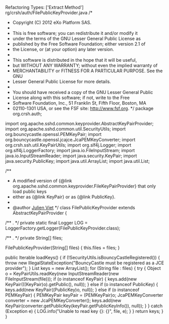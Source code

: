 Refactoring Types: ['Extract Method']
rg/crsh/auth/FilePublicKeyProvider.java
/*
 * Copyright (C) 2012 eXo Platform SAS.
 *
 * This is free software; you can redistribute it and/or modify it
 * under the terms of the GNU Lesser General Public License as
 * published by the Free Software Foundation; either version 2.1 of
 * the License, or (at your option) any later version.
 *
 * This software is distributed in the hope that it will be useful,
 * but WITHOUT ANY WARRANTY; without even the implied warranty of
 * MERCHANTABILITY or FITNESS FOR A PARTICULAR PURPOSE. See the GNU
 * Lesser General Public License for more details.
 *
 * You should have received a copy of the GNU Lesser General Public
 * License along with this software; if not, write to the Free
 * Software Foundation, Inc., 51 Franklin St, Fifth Floor, Boston, MA
 * 02110-1301 USA, or see the FSF site: http://www.fsf.org.
 */
package org.crsh.auth;

import org.apache.sshd.common.keyprovider.AbstractKeyPairProvider;
import org.apache.sshd.common.util.SecurityUtils;
import org.bouncycastle.openssl.PEMKeyPair;
import org.bouncycastle.openssl.jcajce.JcaPEMKeyConverter;
import org.crsh.ssh.util.KeyPairUtils;
import org.slf4j.Logger;
import org.slf4j.LoggerFactory;
import java.io.FileInputStream;
import java.io.InputStreamReader;
import java.security.KeyPair;
import java.security.PublicKey;
import java.util.ArrayList;
import java.util.List;

/**
 * A modified version of {@link org.apache.sshd.common.keyprovider.FileKeyPairProvider} that only load public keys
 * either as {@link KeyPair} or as {@link PublicKey}.
 *
 * @author <a href="mailto:julien.viet@exoplatform.com">Julien Viet</a>
 */
class FilePublicKeyProvider extends AbstractKeyPairProvider {

  /** . */
  private static final Logger LOG = LoggerFactory.getLogger(FilePublicKeyProvider.class);

  /** . */
  private String[] files;

  FilePublicKeyProvider(String[] files) {
    this.files = files;
  }

  public Iterable<KeyPair> loadKeys() {
    if (!SecurityUtils.isBouncyCastleRegistered()) {
      throw new IllegalStateException("BouncyCastle must be registered as a JCE provider");
    }
    List<KeyPair> keys = new ArrayList<KeyPair>();
    for (String file : files) {
      try {
          Object o = KeyPairUtils.readKey(new InputStreamReader(new FileInputStream(file)));
          if (o instanceof KeyPair) {
            keys.add(new KeyPair(((KeyPair)o).getPublic(), null));
          } else if (o instanceof PublicKey) {
            keys.add(new KeyPair((PublicKey)o, null));
          } else if (o instanceof PEMKeyPair) {
            PEMKeyPair keyPair = (PEMKeyPair)o;
            JcaPEMKeyConverter converter = new JcaPEMKeyConverter();
            keys.add(new KeyPair(converter.getPublicKey(keyPair.getPublicKeyInfo()), null));
          }
      }
      catch (Exception e) {
        LOG.info("Unable to read key {}: {}", file, e);
      }
    }
    return keys;
  }
}
